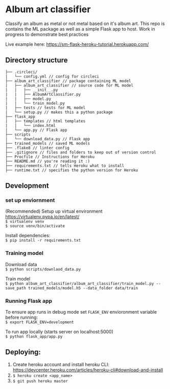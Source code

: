 # Album art classifier

Classify an album as metal or not metal based on it's album art.
This repo is contains the ML package as well as a simple Flask app to host.
Work in progress to demonstrate best practices

Live example here: https://sm-flask-heroku-tutorial.herokuapp.com/

## Directory structure
```
├── .circleci/
|   └── config.yml // config for circleci
├── album_art_classifier // package containing ML model
|   ├── album_art_classifier // source code for ML model
|   |   ├── __init__.py
|   |   ├── AlbumArtClassifier.py
|   |   ├── model.py
|   |   └── train_model.py
|   ├── tests // tests for ML model
|   └── setup.py // makes this a python package
├── flask_app
|   ├── templates // html templates
|   |   └── index.html
|   └── app.py // Flask app
├── scripts
|   └── download_data.py // Flask app
├── trained_models // saved ML models
├── .flake8 // linter config
├── .gitignore // files and folders to keep out of version control
├── Procfile // Instructions for Heroku
├── README.md // you're reading it :)
├── requirements.txt // tells Heroku what to install
├── runtime.txt // specifies the python version for Heroku
```

## Development

### set up enviornment
(Recommended) Setup up virtual environment https://virtualenv.pypa.io/en/latest/  
`$ virtualenv venv`  
`$ source venv/bin/activate`

Install dependencies:  
`$ pip install -r requirements.txt`


### Training model
Download data  
`$ python scripts/downlaod_data.py`  

Train model  
`$ python album_art_classifier/album_art_classifier/train_model.py --save_path trained_models/model.h5 --data_folder data/train`


### Running Flask app

To ensure app runs in debug mode set `FLASK_ENV` envioronment variable before running:  
`$ export FLASK_ENV=development`

To run app locally (starts server on localhost:5000)  
`$ python flask_app/app.py`


## Deploying:

1. Create heroku account and install heroku CLI: https://devcenter.heroku.com/articles/heroku-cli#download-and-install
2. `$ heroku create <app_name>`
3. `$ git push heroku master`
